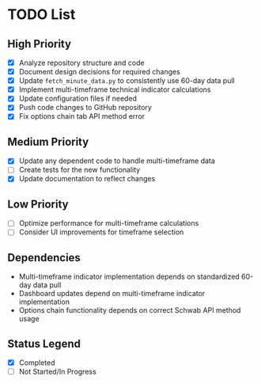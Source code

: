 # TODO List

## High Priority
- [x] Analyze repository structure and code
- [x] Document design decisions for required changes
- [x] Update `fetch_minute_data.py` to consistently use 60-day data pull
- [x] Implement multi-timeframe technical indicator calculations
- [x] Update configuration files if needed
- [x] Push code changes to GitHub repository
- [x] Fix options chain tab API method error

## Medium Priority
- [x] Update any dependent code to handle multi-timeframe data
- [ ] Create tests for the new functionality
- [x] Update documentation to reflect changes

## Low Priority
- [ ] Optimize performance for multi-timeframe calculations
- [ ] Consider UI improvements for timeframe selection

## Dependencies
- Multi-timeframe indicator implementation depends on standardized 60-day data pull
- Dashboard updates depend on multi-timeframe indicator implementation
- Options chain functionality depends on correct Schwab API method usage

## Status Legend
- [x] Completed
- [ ] Not Started/In Progress
